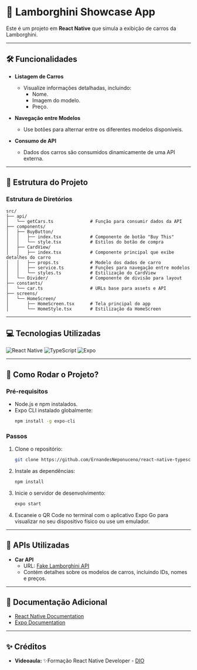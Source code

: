 
# 🚗 Lamborghini Showcase App

Este é um projeto em **React Native** que simula a exibição de carros da Lamborghini. 

---

## 🛠️ Funcionalidades

- **Listagem de Carros**
  - Visualize informações detalhadas, incluindo:
    - Nome.
    - Imagem do modelo.
    - Preço.

- **Navegação entre Modelos**
  - Use botões para alternar entre os diferentes modelos disponíveis.

- **Consumo de API**
  - Dados dos carros são consumidos dinamicamente de uma API externa.

---

## 🎯 Estrutura do Projeto

### **Estrutura de Diretórios**
```plaintext
src/
├── api/
│   └── getCars.ts              # Função para consumir dados da API
├── components/
│   ├── BuyButton/
│   │   ├── index.tsx           # Componente de botão "Buy This"
│   │   └── style.tsx           # Estilos do botão de compra
│   ├── CardView/
│   │   ├── index.tsx           # Componente principal que exibe detalhes do carro
│   │   ├── props.ts            # Modelo dos dados de carro
│   │   ├── service.ts          # Funções para navegação entre modelos
│   │   └── styles.ts           # Estilização do CardView
│   └── Divider/                # Componente de divisão para layout
├── constants/
│   └── car.ts                  # URLs base para assets e API
├── screens/
│   └── HomeScreen/
│       ├── HomeScreen.tsx      # Tela principal do app
│       └── HomeStyle.tsx       # Estilização da HomeScreen
```

---

## 💻 Tecnologias Utilizadas

<div style="display: inline_block">
  <img alt="React Native" src="https://img.shields.io/badge/React_Native-20232A?style=for-the-badge&logo=react&logoColor=61DAFB">
  <img alt="TypeScript" src="https://img.shields.io/badge/TypeScript-007ACC?style=for-the-badge&logo=typescript&logoColor=white">
  <img alt="Expo" src="https://img.shields.io/badge/Expo-000020?style=for-the-badge&logo=expo&logoColor=white">
</div>

---

## 🚀 Como Rodar o Projeto?

### **Pré-requisitos**
- Node.js e npm instalados.
- Expo CLI instalado globalmente:
  ```bash
  npm install -g expo-cli
  ```

### **Passos**
1. Clone o repositório:
   ```bash
   git clone https://github.com/ErnandesNeponuceno/react-native-typescript-app_com_consumo_api
   ```
2. Instale as dependências:
   ```bash
   npm install
   ```
3. Inicie o servidor de desenvolvimento:
   ```bash
   expo start
   ```
4. Escaneie o QR Code no terminal com o aplicativo Expo Go para visualizar no seu dispositivo físico ou use um emulador.

---

## 🔗 APIs Utilizadas

- **Car API**
  - URL: [Fake Lamborghini API](https://digitalinnovationone.github.io/fake-data-api-lamborghini/api/lamborghini.json)
  - Contém detalhes sobre os modelos de carros, incluindo IDs, nomes e preços.

---


## 📄 Documentação Adicional
- [React Native Documentation](https://reactnative.dev/docs/getting-started)
- [Expo Documentation](https://docs.expo.dev/)

---

## ✨ Créditos

- **Videoaula:** ✨Formação React Native Developer - 
  [DIO](https://web.dio.me/track/formacao-react-native-developer)
